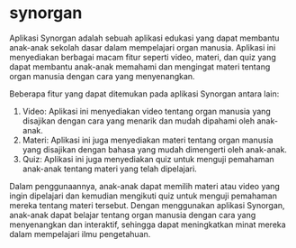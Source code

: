 # synorgan
Aplikasi Synorgan adalah sebuah aplikasi edukasi yang dapat membantu anak-anak sekolah dasar dalam mempelajari organ manusia. Aplikasi ini menyediakan berbagai macam fitur seperti video, materi, dan quiz yang dapat membantu anak-anak memahami dan mengingat materi tentang organ manusia dengan cara yang menyenangkan.

Beberapa fitur yang dapat ditemukan pada aplikasi Synorgan antara lain:

1. Video: Aplikasi ini menyediakan video tentang organ manusia yang disajikan dengan cara yang menarik dan mudah dipahami oleh anak-anak.
2. Materi: Aplikasi ini juga menyediakan materi tentang organ manusia yang disajikan dengan bahasa yang mudah dimengerti oleh anak-anak.
3. Quiz: Aplikasi ini juga menyediakan quiz untuk menguji pemahaman anak-anak tentang materi yang telah dipelajari.

Dalam penggunaannya, anak-anak dapat memilih materi atau video yang ingin dipelajari dan kemudian mengikuti quiz untuk menguji pemahaman mereka tentang materi tersebut. Dengan menggunakan aplikasi Synorgan, anak-anak dapat belajar tentang organ manusia dengan cara yang menyenangkan dan interaktif, sehingga dapat meningkatkan minat mereka dalam mempelajari ilmu pengetahuan.
